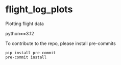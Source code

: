 # flight_log_plots
Plotting flight data

python==3.12

To contribute to the repo, please install pre-commits

```
pip install pre-commit
pre-commit install
```